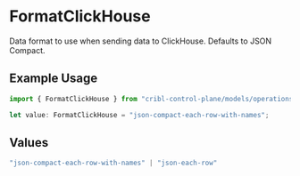 # FormatClickHouse

Data format to use when sending data to ClickHouse. Defaults to JSON Compact.

## Example Usage

```typescript
import { FormatClickHouse } from "cribl-control-plane/models/operations";

let value: FormatClickHouse = "json-compact-each-row-with-names";
```

## Values

```typescript
"json-compact-each-row-with-names" | "json-each-row"
```